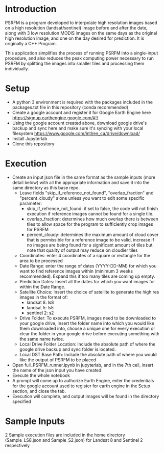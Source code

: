 # Introduction
PSRFM is a program developed to interpolate high resolution images based on a high resolution (landsat/sentinel) image before and after the date, along with 3 low resolution MODIS images on the same days as the original high resolution image, and one on the day desired for prediction. It is originally a C++ Program.

This application simplifies the process of running PSRFM into a single-input procedure, and also reduces the peak computing power necessary to run PSRFM by splitting the images into smaller tiles and processing them individually.

# Setup
- A python 3 environment is required with the packages included in the packages.txt file in this repository (conda recommended)
- Create a google account and register it for Google Earth Engine here https://signup.earthengine.google.com/#!/
- Using the google account created above, download google drive's backup and sync here and make sure it's syncing with your local filesystem https://www.google.com/intl/en_ca/drive/download/
- Install Jupyterlab
- Clone this repository 

# Execution
- Create an input json file in the same format as the sample inputs (more detail below) with all the appropriate information and save it into the same directory as this base repo. 
  - Leave fields "skip_if_reference_not_found", "overlap_fraction" and "percent_cloudy" alone unless you want to edit some specific parameter:
    - skip_if_refrence_not_found: if set to false, the code will not finish execution if reference images cannot be found for a single tile.
    - overlap_fraction: determines how much overlap there is between tiles to allow space for the program to sufficiently crop images for PSRFM
    - percent_cloudy: determines the maximum amount of cloud cover that is permissible for a reference image to be valid, increase if no images are being found for a significant amount of tiles but note that quality of output may reduce on cloudier tiles
  - Coordinates: enter 4 coordinates of a square or rectangle for the area to be processed
  - Date Range: enter the range of dates (YYYY-DD-MM) for which you want to find reference images within (minimum 3 weeks recommended). Expand this if too many tiles are coming up empty.
  - Prediction Dates: Insert all the dates for which you want images for within the Date Range.
  - Satellite Choice: Insert the choice of satellite to generate the high res images in the format of:
    - landsat 8: ls8
    - landsat 5: ls5
    - sentinel 2: s2
  - Drive Folder: To execute PSRFM, images need to be downloaded to your google drive, insert the folder name into which you would like them downloaded into, choose a unique one for every execution or clear the folder in your google drive before executing something with the same name twice.
  - Local Drive Folder Location: Include the absolute path of where the google drive backup and sync folder is located.
  - Local DST Base Path: Include the absolute path of where you would like the output of PSRFM to be placed
- Open full_PSRFM_runner.ipynb in jupyterlab, and in the 7th cell, insert the name of the json input you have created
- Execute the whole notebook
- A prompt will come up to authorize Earth Engine, enter the credentials for the google account used to register for earth engine in the Setup section, and close the tab.
- Execution will complete, and output images will be found in the directory specified

# Sample Inputs
2 Sample execution files are included in the home directory (Sample_LS8.json and Sample_S2.json) for Landsat 8 and Sentinel 2 respectively
